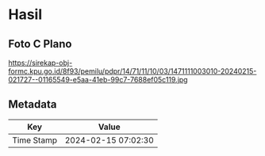 # Hasil

## Foto C Plano

https://sirekap-obj-formc.kpu.go.id/8f93/pemilu/pdpr/14/71/11/10/03/1471111003010-20240215-021727--01165549-e5aa-41eb-99c7-7688ef05c119.jpg


## Metadata

| Key        | Value               |
| ---------- | ------------------- |
| Time Stamp | 2024-02-15 07:02:30 |



